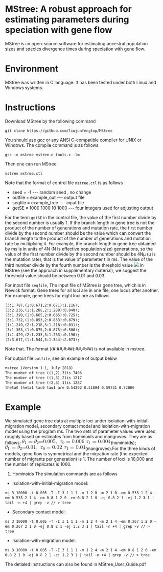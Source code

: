 # MStree: A robust approach for estimating parameters during speciation with gene flow
MStree is an open-source software for estimating ancestral population sizes and species divergence times during speciation with gene flow.


# Environment
MStree was written in C language. It has been tested under both Linux and Windows systems. 

# Instructions
Download MStree by the following command
```shell
git clone https://github.com/liujunfengtop/MStree
```

You should use gcc or any ANSI C-compatible compiler for UNIX or Windows. The compile command is as follows
```shell
gcc -o mstree mstree.c tools.c -lm
```

Then one can run MStree 
```shell
mstree mstree.ctl
```
Note that the format of control file ```mstree.ctl``` is as follows

*   seed = -1 --- random seed , no change
*   outfile = example_out --- output file
*   seqfile  = example_tree --- input file
*   getSE = 1000 1000 10 1000 --- four integers used for adjusting output

For the term `getSE` in the control file, the value of the first number divide by the second number is usually 1. If the branch length in gene tree is not the product of the number of generations and mutation rate, the first number divide by the second number should be the value which can convert the branch length to the product of the number of generations and mutation rate by multiplying it. For example, the branch length in gene tree obtained by ms is in units of 4N (N is effective population size) generations, so the value of the first number divide by the second number should be 4Nμ (μ is the mutation rate), that is the value of parameter t in ms. The value of the third number divide by the fourth number is the threshold value ![](http://latex.codecogs.com/gif.latex?\\varepsilon) in MStree (see the approach in supplementary material), we suggest the threshold value should be between 0.01 and 0.03.


For input file `seqfile`, The input file of MStree is gene tree, which is in Newick format. Gene trees for all loci are in one file, one locus after another. For example, gene trees for eight loci are as follows

```
(3:1.787,(1:0.671,2:0.671):1.116);
(3:2.236,(1:1.288,2:1.288):0.948);
(3:1.390,(1:0.665,2:0.665):0.725);
(3:1.732,(1:0.853,2:0.853):0.879);
(1:1.249,(2:1.218,3:1.218):0.031);
(3:1.383,(1:0.875,2:0.875):0.508);
(1:1.429,(2:1.233,3:1.233):0.196);
(2:3.617,(1:1.544,3:1.544):2.073);
```
Note that. The format ((#:##,#:##):##,#:##) is not available in mstree.

For output file `outfile`, see an example of output below

```
mstree (Version 1.1, July 2018)
The number of tree ((1,2),3)is 7496
The number of tree ((1,3),2)is 1217
The number of tree ((2,3),1)is 1287
theta0 theta1 tau0 tau1 are 0.54292 0.51804 0.59731 0.72000
```

# Example
We simulated gene tree data at multiple loci under isolation-with-initial-migration model, secondary contact model and isolation-with-migration model using the program ms. The two sets of parameter values were used, roughly based on estimates from hominoids and mangroves. They are as follows: 
![](https://github.com/liujunfengtop/MStree/blob/master/equations/equation1.png)(hominoids); ![](https://github.com/liujunfengtop/MStree/blob/master/equations/equation2.png)(mangroves).For the three kinds of models, gene flow is symmetrical and the migration rate (the expected number of migrants per generation) is 1. The number of loci is 10,000 and the number of replicates is 1000. 

1.  Hominoids
  The simulation commands are as follows
  *   Isolation-with-initial-migration model:
  ```shell
  ms 3 10000 -t 0.005 -T -I 3 1 1 1 -m 1 2 0 -m 2 1 0 -em 0.533 1 2 4 -em 0.533 2 1 4 -em 0.8 1 2 0 -em 0.8 2 1 0 -ej 0.8 2 1 -ej 1.2 3 1 | tail -n +4 | grep -v // > tree
  ```
  *   Secondary contact model:
  ```shell
  ms 3 10000 -t 0.005 -T -I 3 1 1 1 -m 1 2 4 -m 2 1 4 -em 0.267 1 2 0 -em 0.267 2 1 0 -ej 0.8 2 1 -ej 1.2 3 1 | tail -n +4 | grep -v // > tree
  ```
  *   Isolation-with-migration model:
  ```shell
  ms 3 10000 -t 0.005 -T -I 3 1 1 1 -m 1 2 4 -m 2 1 4 -em 0.8 1 2 0 -em 0.8 2 1 0 -ej 0.8 2 1 -ej 1.2 3 1 | tail -n +4 | grep -v // > tree
  ```

  



The detialed instructions can also be found in MStree_User_Guide.pdf







